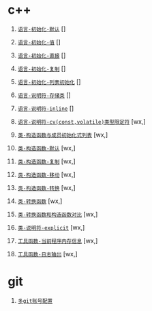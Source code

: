 # c++

1. [`语言-初始化-默认`](./cpp/语言-初始化-默认.md) []
1. [`语言-初始化-值`](./cpp/语言-初始化-值.md) []
1. [`语言-初始化-直接`](./cpp/语言-初始化-直接.md) []
1. [`语言-初始化-复制`](./cpp/语言-初始化-复制.md) []
1. [`语言-初始化-列表初始化`](./cpp/语言-初始化-列表初始化.md) []

1. [`语言-说明符-存储类`](./cpp/语言-说明符-存储类.md) []
1. [`语言-说明符-inline`](./cpp/语言-说明符-inline.md) []
1. [`语言-说明符-cv(const,volatile)类型限定符`](<./cpp/语言-说明符-cv(const,volatile)类型限定符.md>) [wx,]

1. [`类-构造函数与成员初始化式列表`](./cpp/类-构造函数与成员初始化式列表.md) [wx,]
1. [`类-构造函数-默认`](./cpp/类-构造函数-默认.md) [wx,]
1. [`类-构造函数-复制`](./cpp/类-构造函数-复制.md) [wx,]
1. [`类-构造函数-移动`](./cpp/类-构造函数-移动.md) [wx,]
1. [`类-构造函数-转换`](./cpp/类-构造函数-转换.md) [wx,]
1. [`类-转换函数`](./cpp/类-转换函数.md) [wx,]
1. [`类-转换函数和构造函数对比`](./cpp/类-转换函数和构造函数对比.md) [wx,]

1. [`类-说明符-explicit`](./cpp/类-说明符-explicit.md) [wx,]

1. [`工具函数-当前程序内存信息`](./cpp/工具函数-当前程序内存信息.md) [wx,]
1. [`工具函数-日志输出`](./cpp/工具函数-日志输出.md) [wx,]

# git

1. [`多git账号配置`](./git/多git账号配置.md)
